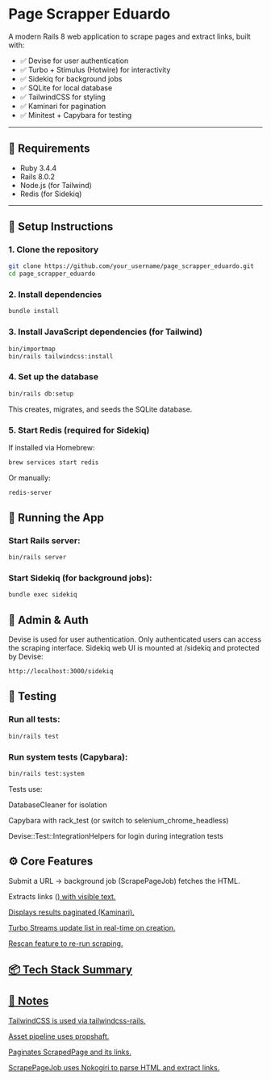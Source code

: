 # Page Scrapper Eduardo

A modern Rails 8 web application to scrape pages and extract links, built with:

- ✅ Devise for user authentication
- ✅ Turbo + Stimulus (Hotwire) for interactivity
- ✅ Sidekiq for background jobs
- ✅ SQLite for local database
- ✅ TailwindCSS for styling
- ✅ Kaminari for pagination
- ✅ Minitest + Capybara for testing

---

## 🚀 Requirements

- Ruby 3.4.4
- Rails 8.0.2
- Node.js (for Tailwind)
- Redis (for Sidekiq)

---

## 🔧 Setup Instructions

### 1. Clone the repository

```bash
git clone https://github.com/your_username/page_scrapper_eduardo.git
cd page_scrapper_eduardo
```

### 2. Install dependencies

```bash
bundle install
```

### 3. Install JavaScript dependencies (for Tailwind)
```bash
bin/importmap
bin/rails tailwindcss:install
```

### 4. Set up the database
```bash
bin/rails db:setup
```
This creates, migrates, and seeds the SQLite database.

### 5. Start Redis (required for Sidekiq)
If installed via Homebrew:
```bash
brew services start redis
```
Or manually:

```bash
redis-server
```

## 🧪 Running the App

### Start Rails server:
```bash
bin/rails server
```

### Start Sidekiq (for background jobs):
```bash
bundle exec sidekiq
```

## 🔐 Admin & Auth
Devise is used for user authentication.
Only authenticated users can access the scraping interface.
Sidekiq web UI is mounted at /sidekiq and protected by Devise:
```bash
http://localhost:3000/sidekiq
```

## 🧪 Testing

### Run all tests:
```bash
bin/rails test
```

### Run system tests (Capybara):
```bash
bin/rails test:system
```

Tests use:

DatabaseCleaner for isolation

Capybara with rack_test (or switch to selenium_chrome_headless)

Devise::Test::IntegrationHelpers for login during integration tests

## ⚙️ Core Features
Submit a URL → background job (ScrapePageJob) fetches the HTML.

Extracts links (<a href="">) with visible text.

Displays results paginated (Kaminari).

Turbo Streams update list in real-time on creation.

Rescan feature to re-run scraping.

## 📦 Tech Stack Summary

## 🧠 Notes
TailwindCSS is used via tailwindcss-rails.

Asset pipeline uses propshaft.

Paginates ScrapedPage and its links.

ScrapePageJob uses Nokogiri to parse HTML and extract links.

